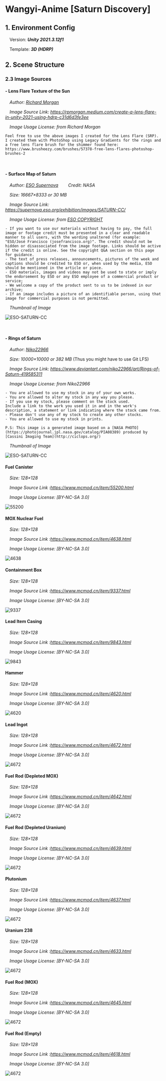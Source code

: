 # Wangyi-Anime [Saturn Discovery]



## 1. Environment Config

&emsp;Version: ***Unity 2021.3.12f1*** 

&emsp;Template: ***3D (HDRP)***



## 2. Scene Structure



### 2.3 Image Sources

#### - **Lens Flare Texture of the Sun**
&emsp;*Author: [Richard Morgan](https://rpmorgan.medium.com/)*

&emsp;*Image Source Link: https://rpmorgan.medium.com/create-a-lens-flare-in-unity-2021-using-hdrp-c31d6d3fe3ee*

&emsp;*Image Usage License: from Richard Morgan*

```
Feel free to use the above images I created for the Lens Flare (SRP). I created them with PhotoShop using Legacy Gradients for the rings and a free lens flare brush for the shimmer found here:
https://www.brusheezy.com/brushes/57378-free-lens-flares-photoshop-brushes-2
```

<br />

#### - **Surface Map of Saturn**

&emsp;*Author: [ESO Supernova](https://supernova.eso.org/exhibition/images/SATURN-CC/)* &emsp;&emsp;*Credit: NASA*

&emsp;*Size: 16667×8333 or 30 MB*

&emsp;*Image Source Link: https://supernova.eso.org/exhibition/images/SATURN-CC/*

&emsp;*Image Usage License:	from [ESO COPYRIGHT](https://www.eso.org/public/outreach/copyright/)*

```
- If you want to use our materials without having to pay, the full image or footage credit must be presented in a clear and readable manner to all users, with the wording unaltered (for example: "ESO/José Francisco (josefrancisco.org)". The credit should not be hidden or disassociated from the image footage. Links should be active if the credit is online. See the copyright Q&A section on this page for guidance.
- The text of press releases, announcements, pictures of the week and captions should be credited to ESO or, when used by the media, ESO should be mentioned in the article or piece. 
- ESO materials, images and videos may not be used to state or imply the endorsement by ESO or any ESO employee of a commercial product or service;
- We welcome a copy of the product sent to us to be indexed in our archive;
- If an image includes a picture of an identifiable person, using that image for commercial purposes is not permitted.
```

*&emsp;Thumbnail of Image*

![ESO-SATURN-CC](./README/ESO-SATURN-CC.jpg)

<br />

#### - **Rings of Saturn**

&emsp;*Author*: *[Niko22966](https://www.deviantart.com/niko22966)* 

&emsp;*Size: 10000×10000 or 382 MB* (Thus you might have to use Git LFS)

&emsp;*Image Source Link: https://www.deviantart.com/niko22966/art/Rings-of-Saturn-419585311*

&emsp;*Image Usage License:	from Niko22966*

```
- You are allowed to use my stock in any of your own works.
- You are allowed to alter my stock in any way you please.
- If you use my stock, please comment on the stock used.
Include a link to the work you used it in and in the work's description, a statement or link indicating where the stock came from.
- Please don't use any of my stock to create any other stocks.
- You are allowed to use my stock in prints.

P.S: This image is a generated image based on a [NASA PHOTO](https://photojournal.jpl.nasa.gov/catalog/PIA08389) produced by [Cassini Imaging Team](http://ciclops.org/)
```

&emsp;*Thumbnail of Image*

![ESO-SATURN-CC](./README/Niko22966-Saturn-Ring.jpg)

#### **Fuel Canister**

&emsp;*Size: 128×128*

&emsp;*Image Source Link :https://www.mcmod.cn/item/55200.html*

&emsp;*Image Usage License:	[BY-NC-SA 3.0]*

![55200](.\README\55200.png)



#### **MOX Nuclear Fuel**

&emsp;*Size: 128×128*

&emsp;*Image Source Link :https://www.mcmod.cn/item/4638.html*

&emsp;*Image Usage License:	[BY-NC-SA 3.0]*

![4638](.\README\4638.png)

#### **Containment Box**

&emsp;*Size: 128×128*

&emsp;*Image Source Link :https://www.mcmod.cn/item/9337.html*

&emsp;*Image Usage License:	[BY-NC-SA 3.0]*

![9337](.\README\9337.png)

#### **Lead Item Casing**

&emsp;*Size: 128×128*

&emsp;*Image Source Link :https://www.mcmod.cn/item/9843.html*

&emsp;*Image Usage License:	[BY-NC-SA 3.0]*

![9843](.\README\9843.png)

#### **Hammer**

&emsp;*Size: 128×128*

&emsp;*Image Source Link :https://www.mcmod.cn/item/4620.html*

&emsp;*Image Usage License:	[BY-NC-SA 3.0]*

![4620](.\README\4620.png)

#### **Lead Ingot**

&emsp;*Size: 128×128*

&emsp;*Image Source Link :https://www.mcmod.cn/item/4672.html*

&emsp;*Image Usage License:	[BY-NC-SA 3.0]*

![4672](.\README\4672.png)

#### **Fuel Rod (Depleted MOX)**

&emsp;*Size: 128×128*

&emsp;*Image Source Link :https://www.mcmod.cn/item/4642.html*

&emsp;*Image Usage License:	[BY-NC-SA 3.0]*

![4672](.\README\4642.png)

#### **Fuel Rod (Depleted Uranium)**

&emsp;*Size: 128×128*

&emsp;*Image Source Link :https://www.mcmod.cn/item/4639.html*

&emsp;*Image Usage License:	[BY-NC-SA 3.0]*

![4672](.\README\4639.png)

#### **Plutonium**

&emsp;*Size: 128×128*

&emsp;*Image Source Link :https://www.mcmod.cn/item/4637.html*

&emsp;*Image Usage License:	[BY-NC-SA 3.0]*

![4672](.\README\4637.png)

#### **Uranium 238**

&emsp;*Size: 128×128*

&emsp;*Image Source Link :https://www.mcmod.cn/item/4633.html*

&emsp;*Image Usage License:	[BY-NC-SA 3.0]*

![4672](.\README\4633.png)



#### **Fuel Rod (MOX)**

&emsp;*Size: 128×128*

&emsp;*Image Source Link :https://www.mcmod.cn/item/4645.html*

&emsp;*Image Usage License:	[BY-NC-SA 3.0]*

![4672](.\README\4645.png)

#### **Fuel Rod (Empty)**

&emsp;*Size: 128×128*

&emsp;*Image Source Link :https://www.mcmod.cn/item/4618.html*

&emsp;*Image Usage License:	[BY-NC-SA 3.0]*

![4672](.\README\4618.png)